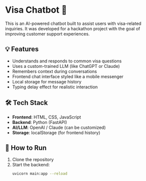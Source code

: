 # Visa Chatbot 🤖

This is an AI-powered chatbot built to assist users with visa-related inquiries. It was developed for a hackathon project with the goal of improving customer support experiences.

## 💡 Features

- Understands and responds to common visa questions
- Uses a custom-trained LLM (like ChatGPT or Claude)
- Remembers context during conversations
- Frontend chat interface styled like a mobile messenger
- Local storage for message history
- Typing delay effect for realistic interaction

## 🛠️ Tech Stack

- **Frontend**: HTML, CSS, JavaScript
- **Backend**: Python (FastAPI)
- **AI/LLM**: OpenAI / Claude (can be customized)
- **Storage**: localStorage (for frontend history)

## 🚀 How to Run

1. Clone the repository
2. Start the backend:
   ```bash
   uvicorn main:app --reload
